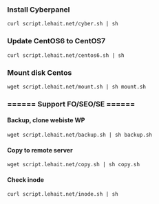 ### Install Cyberpanel
```
curl script.lehait.net/cyber.sh | sh
```
### Update CentOS6 to CentOS7
```
curl script.lehait.net/centos6.sh | sh
```
### Mount disk Centos
```
wget script.lehait.net/mount.sh | sh mount.sh
```
### ====== Support FO/SEO/SE ======
#### Backup, clone webiste WP
```
wget script.lehait.net/backup.sh | sh backup.sh
```
#### Copy to remote server
```
wget script.lehait.net/copy.sh | sh copy.sh
```
#### Check inode
```
curl script.lehait.net/inode.sh | sh
```
